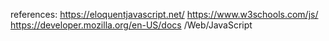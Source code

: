 references:
https://eloquentjavascript.net/
https://www.w3schools.com/js/
https://developer.mozilla.org/en-US/docs
/Web/JavaScript
